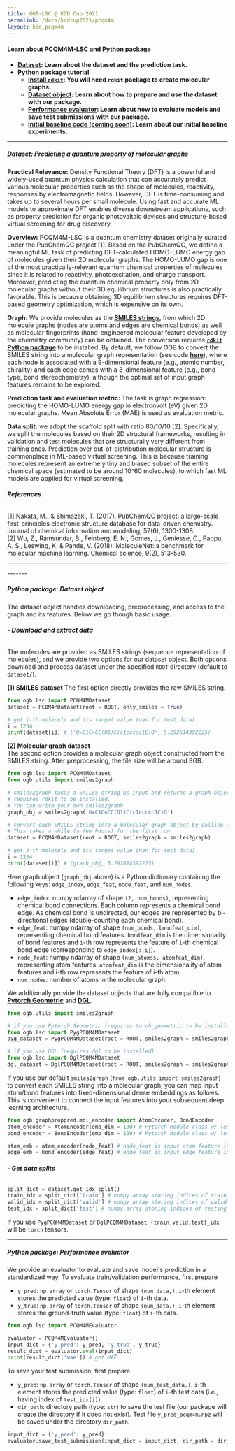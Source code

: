 ```yaml
---
title: OGB-LSC @ KDD Cup 2021
permalink: /docs/kddcup2021/pcqm4m
layout: kdd_pcqm4m
---
```

#### **Learn about PCQM4M-LSC and Python package**
- **[Dataset](#dataset): Learn about the dataset and the prediction task.**
- **Python package tutorial**
    - **[Install `rdkit`](https://www.rdkit.org/docs/Install.html): You will need `rdkit` package to create molecular graphs.**
    - **[Dataset object](#dataset_object): Learn about how to prepare and use the dataset with our package.**
    - **[Performance evaluator](#evaluator): Learn about how to evaluate models and save test submissions with our package.**
    - **[Initial baseline code (coming soon)](../code): Learn about our initial baseline experiments.**

<a name="dataset"/>

------
##### **Dataset: Predicting a quantum property of molecular graphs**

**Practical Relevance:**
Density Functional Theory (DFT) is a powerful and widely-used quantum physics calculation that can accurately predict various molecular properties such as the shape of molecules, reactivity, responses by electromagnetic fields. 
However, DFT is time-consuming and takes up to several hours per small molecule.
Using fast and accurate ML models to approximate DFT enables diverse downstream applications, such as property prediction for organic photovaltaic devices and structure-based virtual screening for drug discovery.

**Overview:**
PCQM4M-LSC is a quantum chemistry dataset originally curated under the PubChemQC project [1].
Based on the PubChemQC, we define a meaningful ML task of predicting DFT-calculated HOMO-LUMO energy gap of molecules given their 2D molecular graphs.
The HOMO-LUMO gap is one of the most practically-relevant quantum chemical properties of molecules since it is related to reactivity, photoexcitation, and charge transport.
Moreover, predicting the quantum chemical property only from 2D molecular graphs without their 3D equilibrium structures is also practically favorable. This is because obtaining 3D equilibrium structures requires DFT-based geometry optimization, which is expensive on its own.

**Graph:**
We provide molecules as the **[SMILES strings](https://en.wikipedia.org/wiki/Simplified_molecular-input_line-entry_system)**, from which 2D molecule graphs (nodes are atoms and edges are chemical bonds) as well as molecular fingerprints (hand-engineered molecular feature developed by the chemistry community) can be obtained. 
The conversion requires **[`rdkit` Python package](https://www.rdkit.org/docs/Install.html)** to be installed.
By default, we follow OGB to convert the SMILES string into a molecular graph representation (see code **[here](https://github.com/snap-stanford/ogb/blob/master/ogb/utils/mol.py#L6)**), where each node is associated with a 9-dimensional feature (e.g., atomic number, chirality) and each edge comes with a 3-dimensional feature (e.g., bond type, bond stereochemistry), although the optimal set of input graph features remains to be explored.

**Prediction task and evaluation metric:**
The task is graph regression: predicting the HOMO-LUMO energy gap in electronvolt (eV) given 2D molecular graphs. Mean Absolute Error (MAE) is used as evaluation metric.

**Data split:**
we adopt the scaffold split with ratio 80/10/10 [2]. Specifically, we split the molecules based on their 2D structural frameworks, resulting in validation and test molecules that are structurally very different from training ones.
Prediction over out-of-distribution molecular structure is commonplace in ML-based virtual screening. This is because training molecules represent an extremely tiny and biased subset of the entire chemical space (estimated to be around 10^60 molecules), to which fast ML models are applied for virtual screening.

###### **References**
[1] Nakata, M., & Shimazaki, T. (2017). PubChemQC project: a large-scale first-principles electronic structure database for data-driven chemistry. Journal of chemical information and modeling, 57(6), 1300-1308. <br/>
[2] Wu, Z., Ramsundar, B., Feinberg, E. N., Gomes, J., Geniesse, C., Pappu, A. S., Leswing, K. & Pande, V. (2018). MoleculeNet: a benchmark for molecular machine learning. Chemical science, 9(2), 513-530.


---------------

<a name="dataset_object"/>
-------

##### **Python package: Dataset object**
The dataset object handles downloading, preprocessing, and access to the graph and its features. Below we go though basic usage.

###### **- Download and extract data**
The molecules are provided as SMILES strings (sequence representation of molecules), and we provide two options for our dataset object.
Both options download and process dataset under the specified `ROOT` directory (default to `dataset/`).

**(1) SMILES dataset**
The first option directly provides the raw SMILES string.
```python
from ogb.lsc import PCQM4MDataset
dataset = PCQM4MDataset(root = ROOT, only_smiles = True)

# get i-th molecule and its target value (nan for test data)
i = 1234
print(dataset[i]) # ('O=C1C=CC(O1)C(c1ccccc1C)O', 5.292614392225)
```

**(2) Molecular graph dataset**
<br/>
The second option provides a molecular graph object constructed from the SMILES string.
After preprocessing, the file size will be around 8GB.
<a name="evaluator"/>
```python
from ogb.lsc import PCQM4MDataset
from ogb.utils import smiles2graph

# smiles2graph takes a SMILES string as input and returns a graph object
# requires rdkit to be installed.
# You can write your own smiles2graph
graph_obj = smiles2graph('O=C1C=CC(O1)C(c1ccccc1C)O')

# convert each SMILES string into a molecular graph object by calling smiles2graph
# This takes a while (a few hours) for the first run
dataset = PCQM4MDataset(root = ROOT, smiles2graph = smiles2graph)

# get i-th molecule and its target value (nan for test data)
i = 1234
print(dataset[i]) # (graph_obj, 5.292614392225)
```
Here graph object (`graph_obj` above) is a Python dictionary containing the following keys: `edge_index`, `edge_feat`, `node_feat`, and `num_nodes`.
- `edge_index`: numpy ndarray of shape `(2, num_bonds)`, representing chemical bond connections. Each column represents a chemical bond edge. As chemical bond is undirected, our edges are represented by bi-directional edges (double-counting each chemical bond).
- `edge_feat`: numpy ndarray of shape `(num_bonds, bondfeat_dim)`, representing chemical bond features. `bondfeat_dim` is the dimensionality of bond features and `i`-th row represents the feature of `i`-th chemical bond edge (corresponding to `edge_index[:,i]`). 
- `node_feat`: numpy ndarray of shape `(num_atomss, atomfeat_dim)`, representing atom features. `atomfeat_dim` is the dimensionality of atom features and i-th row represents the feature of i-th atom. 
- `num_nodes`: number of atoms in the molecular graph.

We additionally provide the dataset objects that are fully compatible to **[Pytorch Geometric](https://pytorch-geometric.readthedocs.io/en/latest/)** and **[DGL](https://www.dgl.ai/)**.
```python
from ogb.utils import smiles2graph

# if you use Pytorch Geometric (requires torch_geometric to be installed)
from ogb.lsc import PygPCQM4MDataset
pyg_dataset = PygPCQM4MDataset(root = ROOT, smiles2graph = smiles2graph)

# if you use DGL (requires dgl to be installed)
from ogb.lsc import DglPCQM4MDataset
dgl_dataset = DglPCQM4MDataset(root = ROOT, smiles2graph = smiles2graph)
```


If you use our default `smiles2graph` (`from ogb.utils import smiles2graph`) to convert each SMILES string into a molecular graph, you can map input atom/bond features into fixed-dimensional dense embeddings as follows. This is convenient to connect the input features into your subsequent deep learning architecture.
```python
from ogb.graphproppred.mol_encoder import AtomEncoder, BondEncoder
atom_encoder = AtomEncoder(emb_dim = 100) # Pytorch Module class w/ learnable parameters
bond_encoder = BondEncoder(emb_dim = 100) # Pytorch Module class w/ learnable parameters

atom_emb = atom_encoder(node_feat) # node_feat is input atom feature in Pytorch Tensor
edge_emb = bond_encoder(edge_feat) # edge_feat is input edge feature in Pytorch Tensor
```

###### **- Get data splits**
```python
split_dict = dataset.get_idx_split()
train_idx = split_dict['train'] # numpy array storing indices of training paper nodes
valid_idx = split_dict['valid'] # numpy array storing indices of validation paper nodes
test_idx = split_dict['test'] # numpy array storing indices of testing paper nodes
```
If you use `PygPCQM4MDataset` or `DglPCQM4MDataset`, `{train,valid,test}_idx` will be `torch` tensors.

<a name="evaluator"/>

--------------

##### **Python package: Performance evaluator**
We provide an evaluator to evaluate and save model's prediction in a standardized way.
To evaluate train/validation performance, first prepare 
- `y_pred`: `np.array` or `torch.Tensor` of shape `(num_data,)`. `i`-th element stores the predicted value (type: `float`) of `i`-th data.
- `y_true`: `np.array` of `torch.Tensor` of shape `(num_data,)`. `i`-th element stores the ground-truth value (type: `float`) of `i`-th data.

```python
from ogb.lsc import PCQM4MEvaluator

evaluator = PCQM4MEvaluator()
input_dict = {'y_pred': y_pred, 'y_true', y_true}
result_dict = evaluator.eval(input_dict)
print(result_dict['mae']) # get MAE
```

To save your test submission, first prepare 
- `y_pred`: `np.array` or `torch.Tensor` of shape `(num_test_data,)`. `i`-th element stores the predicted value (type: `float`) of `i`-th test data (i.e., having index of `test_idx[i]`).
- `dir_path`: directory path (type: `str`) to save the test file (our package will create the directory if it does not exist). Test file `y_pred_pcqm4m.npz` will be saved under the directory `dir_path`.

```python
input_dict = {'y_pred': y_pred}
evaluator.save_test_submission(input_dict = input_dict, dir_path = dir_path)
```